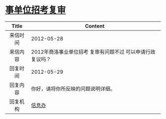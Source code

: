 # [事单位招考复审](http://www.shangluo.gov.cn/zmhd/ldxxxx.jsp?urltype=leadermail.LeaderMailContentUrl&wbtreeid=1112&leadermailid=1217)

| Title |                Content                |
|:-----:|---------------------------------------|
| 来信时间  | 2012-05-28                            |
| 来信内容  | 2012年商洛事业单位招考 复审有问题不过 可以申请行政复议吗？      |
| 回复时间  | 2012-05-29                            |
| 回复内容  | 你好，请将你所反映的问题说明详细。                     |
| 回复机构  | [信息办](../../category/agencies/信息办.md) |
